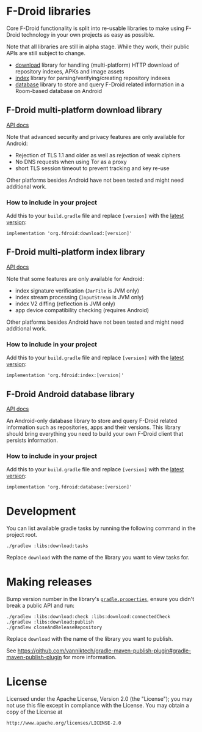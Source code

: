 # F-Droid libraries

Core F-Droid functionality is split into re-usable libraries
to make using F-Droid technology in your own projects as easy as possible.

Note that all libraries are still in alpha stage.
While they work, their public APIs are still subject to change.

* [download](libs/download) library for handling (multi-platform) HTTP download
  of repository indexes, APKs and image assets
* [index](libs/index) library for parsing/verifying/creating repository indexes
* [database](libs/database) library to store and query F-Droid related information
  in a Room-based database on Android

## F-Droid multi-platform download library

[API docs](https://fdroid.gitlab.io/fdroidclient/libs/download/)

Note that advanced security and privacy features are only available for Android:

* Rejection of TLS 1.1 and older as well as rejection of weak ciphers
* No DNS requests when using Tor as a proxy
* short TLS session timeout to prevent tracking and key re-use

Other platforms besides Android have not been tested and might need additional work.

### How to include in your project

Add this to your `build.gradle` file
and replace `[version]` with the [latest version](download/index/gradle.properties):

    implementation 'org.fdroid:download:[version]'

## F-Droid multi-platform index library

[API docs](https://fdroid.gitlab.io/fdroidclient/libs/index/)

Note that some features are only available for Android:

   * index signature verification (`JarFile` is JVM only)
   * index stream processing (`InputStream` is JVM only)
   * index V2 diffing (reflection is JVM only)
   * app device compatibility checking (requires Android)

Other platforms besides Android have not been tested and might need additional work.

### How to include in your project

Add this to your `build.gradle` file
and replace `[version]` with the [latest version](libs/index/gradle.properties):

    implementation 'org.fdroid:index:[version]'

## F-Droid Android database library

[API docs](https://fdroid.gitlab.io/fdroidclient/libs/database/)

An Android-only database library to store and query F-Droid related information
such as repositories, apps and their versions.
This library should bring everything you need to build your own F-Droid client
that persists information.

### How to include in your project

Add this to your `build.gradle` file
and replace `[version]` with the [latest version](libs/database/gradle.properties):

    implementation 'org.fdroid:database:[version]'

# Development

You can list available gradle tasks by running the following command in the project root.

    ./gradlew :libs:download:tasks

Replace `download` with the name of the library you want to view tasks for.

# Making releases

Bump version number in the library's [`gradle.properties`](gradle.properties),
ensure you didn't break a public API and run:

    ./gradlew :libs:download:check :libs:download:connectedCheck
    ./gradlew :libs:download:publish
    ./gradlew closeAndReleaseRepository

Replace `download` with the name of the library you want to publish.

See https://github.com/vanniktech/gradle-maven-publish-plugin#gradle-maven-publish-plugin
for more information.

# License

Licensed under the Apache License, Version 2.0 (the "License");
you may not use this file except in compliance with the License.
You may obtain a copy of the License at

    http://www.apache.org/licenses/LICENSE-2.0
